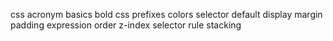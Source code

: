 css acronym
basics
bold
css
prefixes
colors
selector
default display
margin
padding
expression order
z-index
selector
rule stacking

